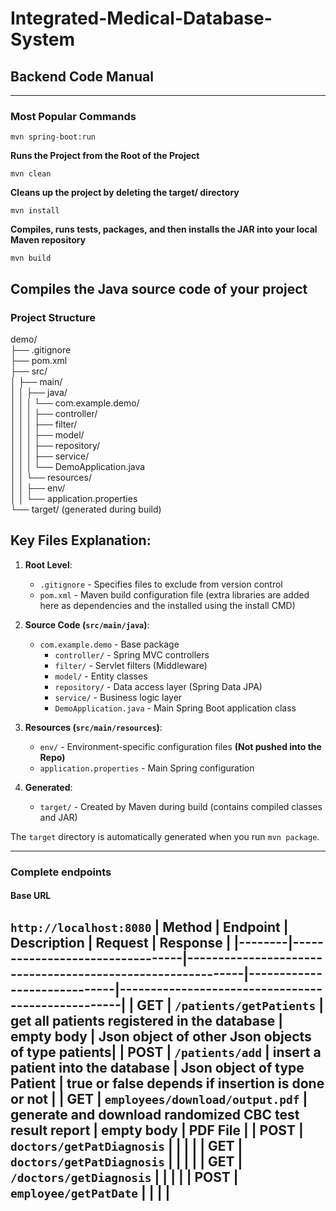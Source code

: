 # Integrated-Medical-Database-System
## Backend Code Manual
---
### Most Popular Commands

```ssh
mvn spring-boot:run
```
**Runs the Project from the Root of the Project**
```ssh
mvn clean
```
**Cleans up the project by deleting the target/ directory**
```ssh
mvn install
```
**Compiles, runs tests, packages, and then installs the JAR into your local Maven repository**
```ssh
mvn build
```
**Compiles the Java source code of your project**
---
### Project Structure

demo/  
├── .gitignore  
├── pom.xml  
├── src/  
│ ├── main/  
│ │ ├── java/  
│ │ │ └── com.example.demo/  
│ │ │ ├── controller/  
│ │ │ ├── filter/  
│ │ │ ├── model/  
│ │ │ ├── repository/  
│ │ │ ├── service/  
│ │ │ └── DemoApplication.java  
│ │ └── resources/  
│ │ ├── env/  
│ │ └── application.properties  
└── target/ (generated during build)  


## Key Files Explanation:

1. **Root Level**:
   - `.gitignore` - Specifies files to exclude from version control
   - `pom.xml` - Maven build configuration file (extra libraries are added here as dependencies and the installed using the install CMD) 

2. **Source Code (`src/main/java`)**:
   - `com.example.demo` - Base package
     - `controller/` - Spring MVC controllers
     - `filter/` - Servlet filters (Middleware)
     - `model/` - Entity classes
     - `repository/` - Data access layer (Spring Data JPA)
     - `service/` - Business logic layer
     - `DemoApplication.java` - Main Spring Boot application class

3. **Resources (`src/main/resources`)**:
   - `env/` - Environment-specific configuration files **(Not pushed into the Repo)**
   - `application.properties` - Main Spring configuration

4. **Generated**:
   - `target/` - Created by Maven during build (contains compiled classes and JAR)

The `target` directory is automatically generated when you run `mvn package`.

---
### Complete endpoints
#### Base URL
`http://localhost:8080`
| Method | Endpoint                        | Description                                                | Request                     | Response                                          |
|--------|---------------------------------|------------------------------------------------------------|-----------------------------|---------------------------------------------------|
| GET    | `/patients/getPatients`         | get all patients registered in the database                | empty body                  | Json object of other Json objects of type patients|
| POST   | `/patients/add`                 | insert a patient into the database                         | Json object of type Patient | true or false depends if insertion is done or not |
| GET    | `employees/download/output.pdf` | generate and download randomized CBC test result report    | empty body                  | PDF File                                          |
| POST   | `doctors/getPatDiagnosis`       |                                                            |                             |                                                   |
| GET    | `doctors/getPatDiagnosis`       |                                                            |                             |                                                   |
| GET    | `/doctors/getDiagnosis`         |                                                            |                             |                                                   |
| POST   | `employee/getPatDate`           |                                                            |                             |                                                   |
 ---



